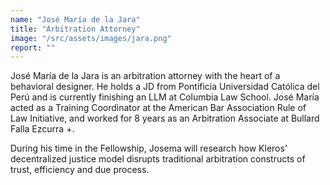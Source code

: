 ```yaml
---
name: "José María de la Jara"
title: "Arbitration Attorney"
image: "/src/assets/images/jara.png"
report: ""
---
```


José María de la Jara is an arbitration attorney with the heart of a behavioral designer. He holds a JD from Pontificia Universidad Católica del Perú and is currently finishing an LLM at Columbia Law School. José María acted as a Training Coordinator at the American Bar Association Rule of Law Initiative, and worked for 8 years as an Arbitration Associate at Bullard Falla Ezcurra +.

During his time in the Fellowship, Josema will research how Kleros' decentralized justice model disrupts traditional arbitration constructs of trust, efficiency and due process.
